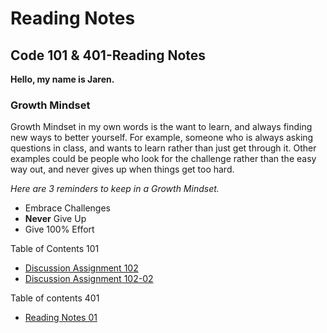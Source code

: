 # Reading Notes
## Code 101 & 401-Reading Notes

**Hello, my name is Jaren.**

### Growth Mindset
Growth Mindset in my own words is the want to learn, and always finding new ways to better yourself. For example, someone who is always asking questions in class, and wants to learn rather than just get through it. Other examples could be people who look for the challenge rather than the easy way out, and never gives up when things get too hard.

*Here are 3 reminders to keep in a Growth Mindset.*

- Embrace Challenges
- **Never** Give Up
- Give 100% Effort

Table of Contents 101
- [Discussion Assignment 102](/Discussion.md)
- [Discussion Assignment 102-02](/Discussion-02.md)

Table of contents 401
- [Reading Notes 01](/ReadingNotes01.md)
